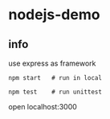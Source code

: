 # nodejs-demo

## info  

use express as framework

```
npm start   # run in local

npm test    # run unittest
```

open localhost:3000
